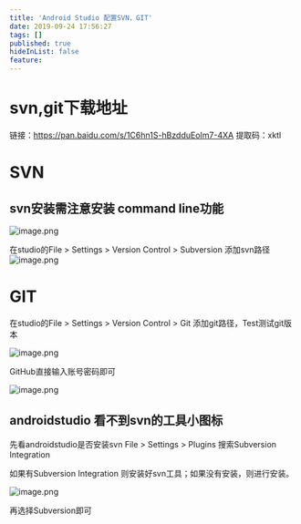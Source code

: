 ```yaml
---
title: 'Android Studio 配置SVN，GIT'
date: 2019-09-24 17:56:27
tags: []
published: true
hideInList: false
feature: 
---
```

# svn,git下载地址  
链接：https://pan.baidu.com/s/1C6hn1S-hBzdduEoIm7-4XA 
提取码：xktl 


# SVN
## svn安装需注意安装 command line功能
![image.png](https://upload-images.jianshu.io/upload_images/2025676-875677224511e5bf.png?imageMogr2/auto-orient/strip%7CimageView2/2/w/1240)

在studio的File > Settings > Version Control > Subversion 添加svn路径
![image.png](https://upload-images.jianshu.io/upload_images/2025676-1063553bbaad279d.png?imageMogr2/auto-orient/strip%7CimageView2/2/w/1240)


# GIT

在studio的File > Settings > Version Control > Git 添加git路径，Test测试git版本

![image.png](https://upload-images.jianshu.io/upload_images/2025676-2b13860cb3bd9ed0.png?imageMogr2/auto-orient/strip%7CimageView2/2/w/1240)

GitHub直接输入账号密码即可

![image.png](https://upload-images.jianshu.io/upload_images/2025676-c26d45bc490eab23.png?imageMogr2/auto-orient/strip%7CimageView2/2/w/1240)


## androidstudio 看不到svn的工具小图标

先看androidstudio是否安装svn
File > Settings > Plugins 搜索Subversion Integration

如果有Subversion Integration 则安装好svn工具；如果没有安装，则进行安装。


![image.png](https://upload-images.jianshu.io/upload_images/2025676-0ecaebd7a65ea26d.png?imageMogr2/auto-orient/strip%7CimageView2/2/w/1240)

再选择Subversion即可